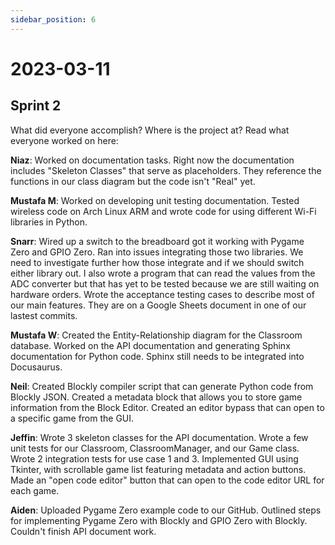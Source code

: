 ```yaml
---
sidebar_position: 6
---
```


# 2023-03-11

## Sprint 2

What did everyone accomplish? Where is the project at? Read what everyone worked on here:

**Niaz**: Worked on documentation tasks. Right now the documentation includes "Skeleton Classes" that serve as placeholders. They reference the functions in our class diagram but the code isn't "Real" yet.

**Mustafa M**: Worked on developing unit testing documentation. Tested wireless code on Arch Linux ARM and wrote code for using different Wi-Fi libraries in Python. 

**Snarr**: Wired up a switch to the breadboard got it working with Pygame Zero and GPIO Zero. Ran into issues integrating those two libraries. We need to investigate further how those integrate and if we should switch either library out. I also wrote a program that can read the values from the ADC converter but that has yet to be tested because we are still waiting on hardware orders. Wrote the acceptance testing cases to describe most of our main features. They are on a Google Sheets document in one of our lastest commits.

**Mustafa W**: Created the Entity-Relationship diagram for the Classroom database. Worked on the API documentation and generating Sphinx documentation for Python code. Sphinx still needs to be integrated into Docusaurus.

**Neil**: Created Blockly compiler script that can generate Python code from Blockly JSON. Created a metadata block that allows you to store game information from the Block Editor. Created an editor bypass that can open to a specific game from the GUI. 

**Jeffin**: Wrote 3 skeleton classes for the API documentation. Wrote a few unit tests for our Classroom, ClassroomManager, and our Game class. Wrote 2 integration tests for use case 1 and 3. Implemented GUI using Tkinter, with scrollable game list featuring metadata and action buttons. Made an "open code editor" button that can open to the code editor URL for each game.

**Aiden**: Uploaded Pygame Zero example code to our GitHub. Outlined steps for implementing Pygame Zero with Blockly and GPIO Zero with Blockly. Couldn't finish API document work.

